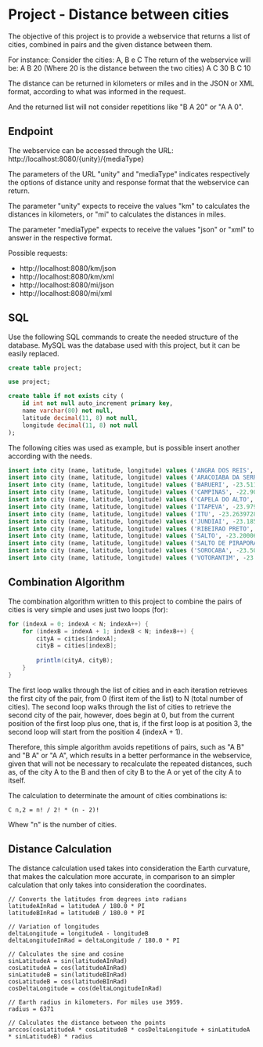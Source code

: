 # Project - Distance between cities

The objective of this project is to provide a webservice that returns a list of cities, combined in pairs and the given distance between them.

For instance:
 Consider the cities: A, B e C
 The return of the webservice will be:
  A B 20 (Where 20 is the distance between the two cities)
  A C 30
  B C 10

The distance can be returned in kilometers or miles and in the JSON or XML format, according to what was informed in the request.

And the returned list will not consider repetitions like "B A 20" or "A A 0".

## Endpoint

The webservice can be accessed through the URL: http://localhost:8080/{unity}/{mediaType}

The parameters of the URL "unity" and "mediaType" indicates respectively the options of distance unity and response format that the webservice can return.

The parameter "unity" expects to receive the values "km" to calculates the distances in kilometers, or "mi" to calculates the distances in miles.

The parameter "mediaType" expects to receive the values "json" or "xml" to answer in the respective format.

Possible requests:
* http://localhost:8080/km/json
* http://localhost:8080/km/xml
* http://localhost:8080/mi/json
* http://localhost:8080/mi/xml

## SQL

Use the following SQL commands to create the needed structure of the database. MySQL was the database used with this project, but it can be easily replaced.

```sql
create table project;

use project;

create table if not exists city (
	id int not null auto_increment primary key,
	name varchar(80) not null,
	latitude decimal(11, 8) not null,
	longitude decimal(11, 8) not null
);
```

The following cities was used as example, but is possible insert another according with the needs.

```sql
insert into city (name, latitude, longitude) values ('ANGRA DOS REIS', -23.00667, -44.31806);
insert into city (name, latitude, longitude) values ('ARACOIABA DA SERRA', -23.5086476, -47.608569699999975);
insert into city (name, latitude, longitude) values ('BARUERI', -23.5113691, -46.872941999999966);
insert into city (name, latitude, longitude) values ('CAMPINAS', -22.90993839999999, -47.06263319999999);
insert into city (name, latitude, longitude) values ('CAPELA DO ALTO', -23.4689594, -47.739289600000006);
insert into city (name, latitude, longitude) values ('ITAPEVA', -23.9793102, -48.87689969999997);
insert into city (name, latitude, longitude) values ('ITU', -23.2639728, -47.29970850000001);
insert into city (name, latitude, longitude) values ('JUNDIAI', -23.1857076, -46.89780569999999);
insert into city (name, latitude, longitude) values ('RIBEIRAO PRETO', -21.2457293, -47.803228399999966);
insert into city (name, latitude, longitude) values ('SALTO', -23.2000684, -47.29354860000001);
insert into city (name, latitude, longitude) values ('SALTO DE PIRAPORA', -23.6443472, -47.5720968);
insert into city (name, latitude, longitude) values ('SOROCABA', -23.5015299, -47.45256029999996);
insert into city (name, latitude, longitude) values ('VOTORANTIM', -23.540286, -47.4445978);
```

## Combination Algorithm

The combination algorithm written to this project to combine the pairs of cities is very simple and uses just two loops (for):

```java
for (indexA = 0; indexA < N; indexA++) {
	for (indexB = indexA + 1; indexB < N; indexB++) {
		cityA = cities[indexA];
		cityB = cities[indexB];
		
		println(cityA, cityB);
	}
}
```

The first loop walks through the list of cities and in each iteration retrieves the first city of the pair, from 0 (first item of the list) to N (total number of cities). The second loop walks through the list of cities to retrieve the second city of the pair, however, does begin at 0, but from the current position of the first loop plus one, that is, if the first loop is at position 3, the second loop will start from the position 4 (indexA + 1).

Therefore, this simple algorithm avoids repetitions of pairs, such as "A B" and "B A" or "A A", which results in a better performance in the webservice, given that will not be necessary to recalculate the repeated distances, such as, of the city A to the B and then of city B to the A or yet of the city A to itself.

The calculation to determinate the amount of cities combinations is:

```
C n,2 = n! / 2! * (n - 2)!
```

Whew "n" is the number of cities.

## Distance Calculation

The distance calculation used takes into consideration the Earth curvature, that makes the calculation more accurate, in comparison to an simpler calculation that only takes into consideration the coordinates.

```
// Converts the latitudes from degrees into radians
latitudeAInRad = latitudeA / 180.0 * PI
latitudeBInRad = latitudeB / 180.0 * PI

// Variation of longitudes
deltaLongitude = longitudeA - longitudeB
deltaLongitudeInRad = deltaLongitude / 180.0 * PI

// Calculates the sine and cosine
sinLatitudeA = sin(latitudeAInRad)
cosLatitudeA = cos(latitudeAInRad)
sinLatitudeB = sin(latitudeBInRad)
cosLatitudeB = cos(latitudeBInRad)
cosDeltaLongitude = cos(deltaLongitudeInRad)

// Earth radius in kilometers. For miles use 3959.
radius = 6371

// Calculates the distance between the points
arccos(cosLatitudeA * cosLatitudeB * cosDeltaLongitude + sinLatitudeA * sinLatitudeB) * radius
```
